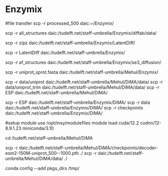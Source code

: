 # Enzymix
#file transfer
scp -r processed_500 daic:~/Enzymix/


<!-- diffab data -->
scp -r all_structures daic:/tudelft.net/staff-umbrella/Enzymix/diffab/data/

scp -r zipz daic:/tudelft.net/staff-umbrella/Enzymix/LatentDiff/

scp -r LatentDiff daic:/tudelft.net/staff-umbrella/Enzymix/

scp -r af_structures daic:/tudelft.net/staff-umbrella/Enzymix/se3_diffusion/

scp -r uniprot_sprot.fasta daic:/tudelft.net/staff-umbrella/Mehul/Enzymix/

scp -r data/uniprot daic:/tudelft.net/staff-umbrella/Mehul/DiMA/data/
scp -r data/uniprot_trim daic:/tudelft.net/staff-umbrella/Mehul/DiMA/data/
scp -r ESP daic:/tudelft.net/staff-umbrella/Mehul/DiMA/


<!-- ENZYMIX FOLDER -->
scp -r ESP daic:/tudelft.net/staff-umbrella/Enzymix/DiMA/
scp -r data daic:/tudelft.net/staff-umbrella/Enzymix/DiMA/
scp -r checkpoints daic:/tudelft.net/staff-umbrella/Enzymix/DiMA/


#setup
module use /opt/insy/modulefiles
module load cuda/12.2 cudnn/12-8.9.1.23 miniconda/3.10

cd /tudelft.net/staff-umbrella/Mehul/DiMA

<!-- download log files -->
scp -r daic:/tudelft.net/staff-umbrella/Mehul/DiMA/checkpoints/decoder-esm2-150M-uniprot_500--1000.pth ./
scp -r daic:/tudelft.net/staff-umbrella/Mehul/DiMA/data/ ./

<!-- cuz limited space -->
conda config --add pkgs_dirs /tmp/
